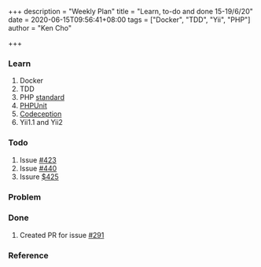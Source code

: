 +++
description = "Weekly Plan"
title = "Learn, to-do and done 15-19/6/20"
date = 2020-06-15T09:56:41+08:00
tags = ["Docker", "TDD", "Yii", "PHP"]
author = "Ken Cho"

+++
### Learn
1. Docker    
2. TDD
3. PHP [standard](https://www.php-fig.org/psr/psr-1/)
4. [PHPUnit](https://phpunit.readthedocs.io/en/7.0/)
5. [Codeception](https://codeception.com/quickstart)
3. Yii1.1 and Yii2 

### Todo
1. Issue [#423](https://github.com/gigascience/gigadb-website/issues/423)
2. Issue [#440](https://github.com/gigascience/gigadb-website/issues/440)
3. Issure [$425](https://github.com/gigascience/gigadb-website/issues/425)


### Problem


### Done
1. Created PR for issue [#291](https://github.com/gigascience/gigadb-website/issues/291)

### Reference
